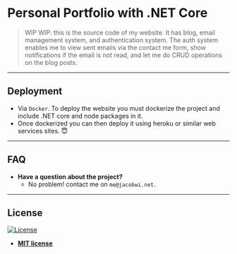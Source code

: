 # Personal Portfolio with .NET Core

> WIP WIP: this is the source code of my website. It has blog, email management system, and authentication system. The auth system enables me to view sent emails via the contact me form, show notifications if the email is not read, and let me do CRUD operations on the blog posts.

---

## Deployment
- Via `Docker`. To deploy the website you must dockerize the project and include .NET core and node packages in it.
- Once dockerized you can then deploy it using heroku or similar web services sites. 😇

---

## FAQ

- **Have a question about the project?**
    - No problem! contact me on `me@jacobwi.net`.

---


## License

[![License](http://img.shields.io/:license-mit-blue.svg?style=flat-square)](http://badges.mit-license.org)

- **[MIT license](http://opensource.org/licenses/mit-license.php)**
